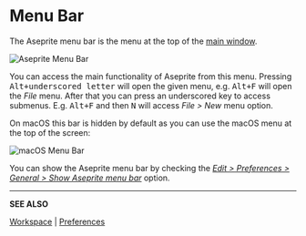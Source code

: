 # Menu Bar

The Aseprite menu bar is the menu at the top of the [main window](workspace).

![Aseprite Menu Bar](menu-bar/aseprite-menubar.png)

You can access the main functionality of Aseprite from this menu.
Pressing <kbd>Alt+underscored letter</kbd> will open the given menu,
e.g. <kbd>Alt+F</kbd> will open the *File* menu. After that you can
press an underscored key to access submenus. E.g. <kbd>Alt+F</kbd> and
then <kbd>N</kbd> will access *File > New* menu option.

On macOS this bar is hidden by default as you can use the macOS menu
at the top of the screen:

![macOS Menu Bar](menu-bar/macos-menubar.png)

You can show the Aseprite menu bar by checking the [*Edit >
Preferences > General > Show Aseprite menu
bar*](preferences.md#general) option.

---

**SEE ALSO**

[Workspace](workspace.md) |
[Preferences](preferences.md)
